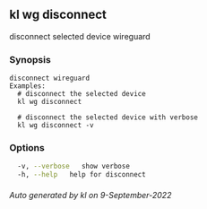 ## kl wg disconnect

disconnect selected device wireguard

### Synopsis

```
disconnect wireguard
Examples:
  # disconnect the selected device
  kl wg disconnect

  # disconnect the selected device with verbose
  kl wg disconnect -v
```

### Options

```bash
  -v, --verbose   show verbose
  -h, --help   help for disconnect
```



###### Auto generated by kl on 9-September-2022
